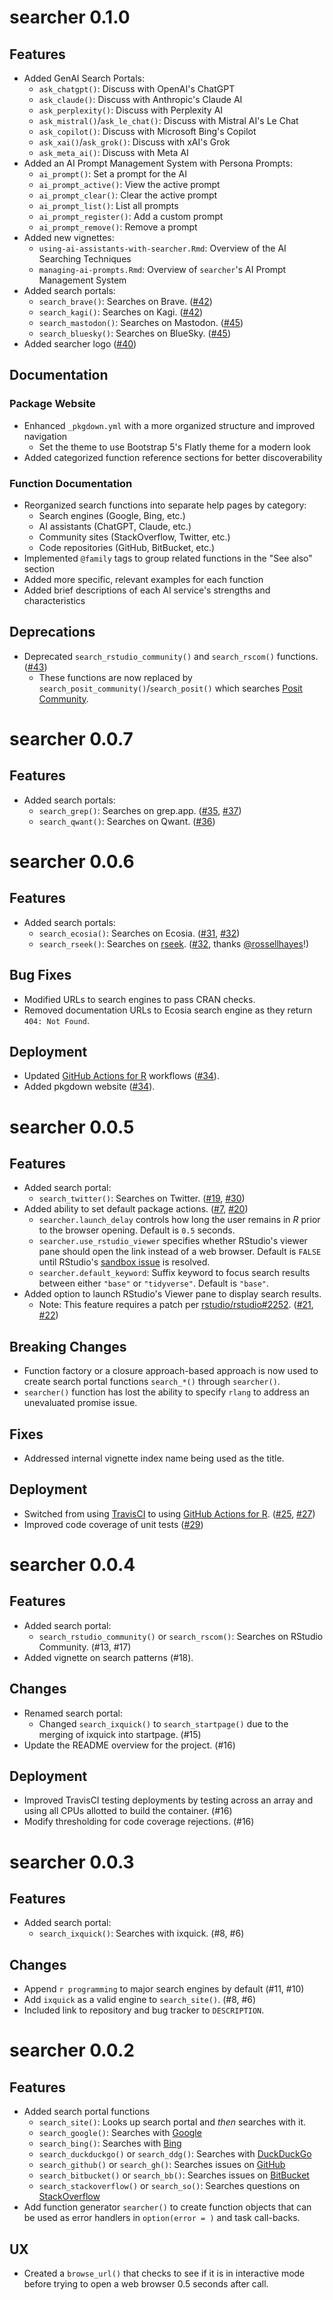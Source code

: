 # searcher 0.1.0

## Features

- Added GenAI Search Portals: 
    - `ask_chatgpt()`: Discuss with OpenAI's ChatGPT
    - `ask_claude()`: Discuss with Anthropic's Claude AI
    - `ask_perplexity()`: Discuss with Perplexity AI
    - `ask_mistral()`/`ask_le_chat()`: Discuss with Mistral AI's Le Chat
    - `ask_copilot()`: Discuss with Microsoft Bing's Copilot
    - `ask_xai()`/`ask_grok()`: Discuss with xAI's Grok
    - `ask_meta_ai()`: Discuss with Meta AI
- Added an AI Prompt Management System with Persona Prompts:
    - `ai_prompt()`: Set a prompt for the AI
    - `ai_prompt_active()`: View the active prompt
    - `ai_prompt_clear()`: Clear the active prompt
    - `ai_prompt_list()`: List all prompts
    - `ai_prompt_register()`: Add a custom prompt
    - `ai_prompt_remove()`: Remove a prompt
- Added new vignettes:
    - `using-ai-assistants-with-searcher.Rmd`: Overview of the AI Searching Techniques
    - `managing-ai-prompts.Rmd`: Overview of `searcher`'s AI Prompt Management System
- Added search portals:
    - `search_brave()`: Searches on Brave. 
      ([#42](https://github.com/coatless-rpkg/searcher/pull/42))
    - `search_kagi()`: Searches on Kagi. 
      ([#42](https://github.com/coatless-rpkg/searcher/pull/42))
    - `search_mastodon()`: Searches on Mastodon. 
      ([#45](https://github.com/coatless-rpkg/searcher/pull/45))
    - `search_bluesky()`: Searches on BlueSky. 
      ([#45](https://github.com/coatless-rpkg/searcher/pull/45))
- Added searcher logo ([#40](https://github.com/coatless-rpkg/searcher/pull/40))

## Documentation

### Package Website

- Enhanced `_pkgdown.yml` with a more organized structure and improved navigation
  - Set the theme to use Bootstrap 5's Flatly theme for a modern look
- Added categorized function reference sections for better discoverability

### Function Documentation

- Reorganized search functions into separate help pages by category:
  - Search engines (Google, Bing, etc.)
  - AI assistants (ChatGPT, Claude, etc.)
  - Community sites (StackOverflow, Twitter, etc.) 
  - Code repositories (GitHub, BitBucket, etc.)
- Implemented `@family` tags to group related functions in the "See also" section
- Added more specific, relevant examples for each function
- Added brief descriptions of each AI service's strengths and characteristics

## Deprecations

- Deprecated `search_rstudio_community()` and `search_rscom()` functions. ([#43](https://github.com/coatless-rpkg/searcher/pull/43))
  - These functions are now replaced by `search_posit_community()`/`search_posit()`
    which searches [Posit Community](https://forum.posit.co/search). 

# searcher 0.0.7

## Features

- Added search portals:
    - `search_grep()`: Searches on grep.app. 
      ([#35](https://github.com/coatless-rpkg/searcher/issues/35), 
       [#37](https://github.com/coatless-rpkg/searcher/pull/37))
    - `search_qwant()`: Searches on Qwant. 
      ([#36](https://github.com/coatless-rpkg/searcher/issues/36))

# searcher 0.0.6

## Features

- Added search portals:
    - `search_ecosia()`: Searches on Ecosia. 
      ([#31](https://github.com/coatless-rpkg/searcher/issues/31), 
       [#32](https://github.com/coatless-rpkg/searcher/pull/32))
    - `search_rseek()`: Searches on [rseek](https://rseek.org/). 
      ([#32](https://github.com/coatless-rpkg/searcher/pull/33), thanks [@rossellhayes](https://github.com/rossellhayes)!)
      
## Bug Fixes

- Modified URLs to search engines to pass CRAN checks.
- Removed documentation URLs to Ecosia search engine as they return `404: Not Found`.
      
## Deployment

- Updated [GitHub Actions for R](https://github.com/r-lib/actions) workflows
  ([#34](https://github.com/coatless-rpkg/searcher/pull/34)).
- Added pkgdown website ([#34](https://github.com/coatless-rpkg/searcher/pull/34)).

# searcher 0.0.5

## Features

- Added search portal:
    - `search_twitter()`: Searches on Twitter. 
      ([#19](https://github.com/coatless-rpkg/searcher/issues/19), 
       [#30](https://github.com/coatless-rpkg/searcher/pull/30))
- Added ability to set default package actions.
  ([#7](https://github.com/coatless-rpkg/searcher/issues/7),
   [#20](https://github.com/coatless-rpkg/searcher/pull/20))
  - `searcher.launch_delay` controls how long the user remains in _R_ prior
    to the browser opening. Default is `0.5` seconds.
  - `searcher.use_rstudio_viewer` specifies whether RStudio's viewer pane should
    open the link instead of a web browser. Default is `FALSE` until RStudio's
    [sandbox issue](https://github.com/rstudio/rstudio/issues/2252) is resolved.
  - `searcher.default_keyword`: Suffix keyword to focus search results
    between either `"base"` or `"tidyverse"`. Default is `"base"`.
- Added option to launch RStudio's Viewer pane to display search results.
  - Note: This feature requires a patch per [rstudio/rstudio#2252](https://github.com/rstudio/rstudio/issues/2252). 
  ([#21](https://github.com/coatless-rpkg/searcher/issues/21),
   [#22](https://github.com/coatless-rpkg/searcher/pull/22))

## Breaking Changes

- Function factory or a closure approach-based approach is now used to create
  search portal functions `search_*()` through `searcher()`. 
- `searcher()` function has lost the ability to specify `rlang` to address
  an unevaluated promise issue.
  
## Fixes

- Addressed internal vignette index name being used as the title.

## Deployment

- Switched from using [TravisCI](https://www.travis-ci.com/) to using
  [GitHub Actions for R](https://github.com/r-lib/actions). 
  ([#25](https://github.com/coatless-rpkg/searcher/issues/25),
   [#27](https://github.com/coatless-rpkg/searcher/pull/27))
- Improved code coverage of unit tests ([#29](https://github.com/coatless-rpkg/searcher/pull/29))

# searcher 0.0.4

## Features

- Added search portal:
    - `search_rstudio_community()` or `search_rscom()`: Searches on RStudio Community. 
      (#13, #17)
- Added vignette on search patterns (#18).

## Changes

- Renamed search portal:
    - Changed `search_ixquick()` to `search_startpage()` due to the 
      merging of ixquick into startpage. (#15)
- Update the README overview for the project. (#16)

## Deployment

- Improved TravisCI testing deployments by testing across an array and using
  all CPUs allotted to build the container. (#16)
- Modify thresholding for code coverage rejections. (#16)

# searcher 0.0.3

## Features

- Added search portal:
    - `search_ixquick()`: Searches with ixquick. (#8, #6)

## Changes

- Append `r programming` to major search engines by default (#11, #10)
- Add `ixquick` as a valid engine to `search_site()`. (#8, #6)
- Included link to repository and bug tracker to `DESCRIPTION`.

# searcher 0.0.2

## Features

- Added search portal functions
    - `search_site()`: Looks up search portal and _then_ searches with it.
    - `search_google()`: Searches with [Google](https://www.google.com)
    - `search_bing()`: Searches with [Bing](https://www.bing.com)
    - `search_duckduckgo()` or `search_ddg()`: Searches with [DuckDuckGo](https://duckduckgo.com/)
    - `search_github()` or `search_gh()`: Searches issues on [GitHub](https://github.com/)
    - `search_bitbucket()` or `search_bb()`: Searches issues on [BitBucket](https://bitbucket.org/)
    - `search_stackoverflow()` or `search_so()`: Searches questions on [StackOverflow](https://stackoverflow.com/)
- Add function generator `searcher()` to create function objects that can be
  used as error handlers in `option(error = )` and task call-backs.

## UX

- Created a `browse_url()` that checks to see if it is in interactive mode before
  trying to open a web browser 0.5 seconds after call. 
